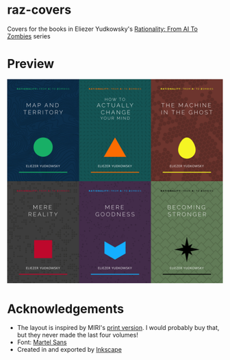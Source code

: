 # raz-covers
Covers for the books in Eliezer Yudkowsky's [Rationality: From AI To Zombies](https://www.lesswrong.com/tag/rationality:-from-ai-to-zombies) series

# Preview
![](preview.png)

# Acknowledgements
* The layout is inspired by MIRI's [print version](https://intelligence.org/rationality-ai-zombies). I would probably buy that, but they never made the last four volumes!
* Font: [Martel Sans](https://github.com/typeoff/martel_sans)
* Created in and exported by [Inkscape](https://inkscape.org)
